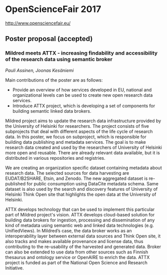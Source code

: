 # OpenScienceFair 2017

http://www.opensciencefair.eu/

## Poster proposal (accepted)

### Mildred meets ATTX - increasing findability and accessibility of the research data using semantic broker

*Pauli Assinen, Joonas Kesäniemi*

Main contributions of the poster are as follows:

* Provide an overview of how services developed in EU, national and organizational levels can be used to create new open research data services.
* Introduce ATTX project, which is developing a set of components for building semantic linked data brokers.

Mildred project aims to update the research data infrastructure provided by the University of Helsinki for researchers. The project consists of five subprojects that deal with different aspects of the life cycle of research data. In this poster, we focus on subproject, which is responsible for building data publishing and metadata services. The goal is to make research data created and used by the researchers of University of Helsinki more open and reusable. There are already relevant data available, but it is distributed in various repositories and registries.

We are creating an organization specific dataset containing metadata about research data. The selected sources for data harvesting are EUDAT/B2SHARE, Etsin, and Zenodo. The new aggregated dataset is re-published for public consumption using DataCite metadata schema. Same dataset is also used by the search and discovery features of University of Helsinki Think Open site that highlights the open data at the University of Helsinki.

ATTX develops technology that can be used to implement this particular part of Mildred project's vision. ATTX develops cloud-based solution for building data brokers for ingestion, processing and dissemination of any kind of metadata using semantic web and linked data technologies (e.g. UnifiedViews). In Mildred’s case, the data broker works as an interoperability layer between external data sources and Think Open site, it also tracks and makes available provenance and license data, thus contributing to the re-usability of the harvested and generated data. Broker can also be extended to use data from other sources such as Finnish thesaurus and ontology service or OpenAIRE to enrich the data. ATTX project is funded as part of the National Open Science and Research Initiative.

